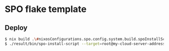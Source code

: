 # SPO flake template

## Deploy

```bash
$ nix build .\#nixosConfigurations.spo.config.system.build.spoInstallScript
$ ./result/bin/spo-install-script --target=root@my-cloud-server-address --ssh-key ~/.ssh/id_rsa --spo-keys ./spo-keys
```
